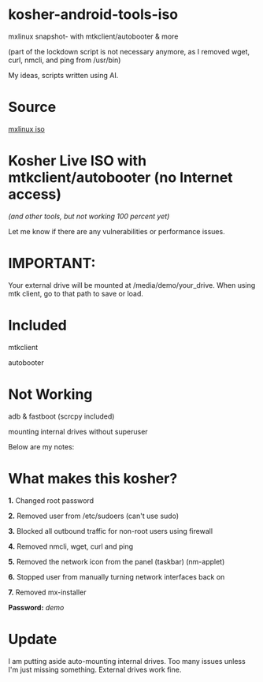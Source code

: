 # kosher-android-tools-iso
mxlinux snapshot- with mtkclient/autobooter &amp; more

(part of the lockdown script is not necessary anymore, as I removed wget, curl, nmcli, and ping from /usr/bin)

My ideas, scripts written using AI.

# Source

[mxlinux iso](https://mxlinux.org/download-links)

# Kosher Live ISO with mtkclient/autobooter (no Internet access)
*(and other tools, but not working 100 percent yet)*

Let me know if there are any vulnerabilities or performance issues.

# IMPORTANT: 

Your external drive will be mounted at /media/demo/your_drive. When using mtk client, go to that path to save or load.

# Included

mtkclient

autobooter


# Not Working

adb & fastboot (scrcpy included)

mounting internal drives without superuser


Below are my notes:


# What makes this kosher?

**1.** Changed root password

**2.** Removed user from /etc/sudoers (can't use sudo)

**3.** Blocked all outbound traffic for non-root users using firewall

**4.** Removed nmcli, wget, curl and ping

**5.** Removed the network icon from the panel (taskbar) (nm-applet)

**6.** Stopped user from manually turning network interfaces back on

**7.** Removed mx-installer


**Password:** *demo*


# Update

I am putting aside auto-mounting internal drives. Too many issues unless I'm just missing something. External drives work fine.


